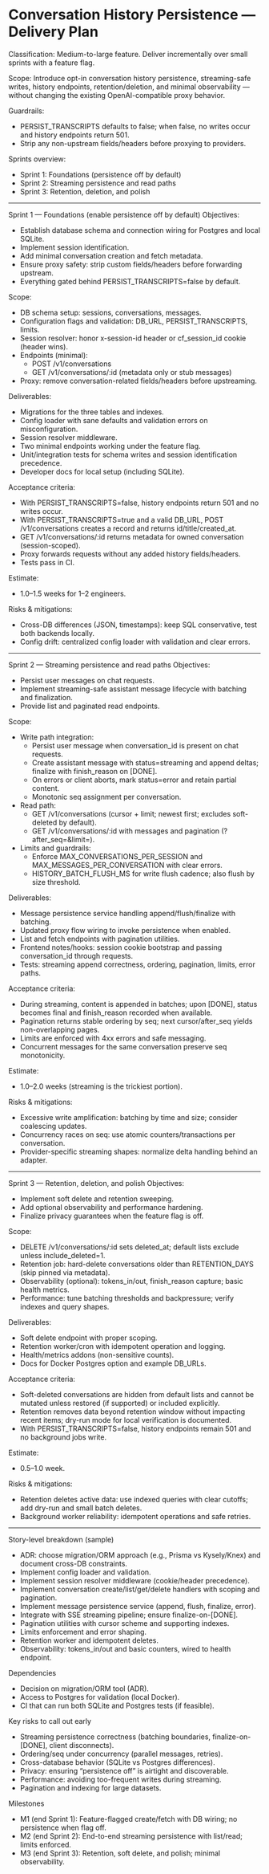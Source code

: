 # Conversation History Persistence — Delivery Plan

Classification: Medium-to-large feature. Deliver incrementally over small sprints with a feature flag.

Scope: Introduce opt-in conversation history persistence, streaming-safe writes, history endpoints, retention/deletion, and minimal observability — without changing the existing OpenAI-compatible proxy behavior.

Guardrails:
- PERSIST_TRANSCRIPTS defaults to false; when false, no writes occur and history endpoints return 501.
- Strip any non-upstream fields/headers before proxying to providers.

Sprints overview:
- Sprint 1: Foundations (persistence off by default)
- Sprint 2: Streaming persistence and read paths
- Sprint 3: Retention, deletion, and polish

---

Sprint 1 — Foundations (enable persistence off by default)
Objectives:
- Establish database schema and connection wiring for Postgres and local SQLite.
- Implement session identification.
- Add minimal conversation creation and fetch metadata.
- Ensure proxy safety: strip custom fields/headers before forwarding upstream.
- Everything gated behind PERSIST_TRANSCRIPTS=false by default.

Scope:
- DB schema setup: sessions, conversations, messages.
- Configuration flags and validation: DB_URL, PERSIST_TRANSCRIPTS, limits.
- Session resolver: honor x-session-id header or cf_session_id cookie (header wins).
- Endpoints (minimal):
  - POST /v1/conversations
  - GET /v1/conversations/:id (metadata only or stub messages)
- Proxy: remove conversation-related fields/headers before upstreaming.

Deliverables:
- Migrations for the three tables and indexes.
- Config loader with sane defaults and validation errors on misconfiguration.
- Session resolver middleware.
- Two minimal endpoints working under the feature flag.
- Unit/integration tests for schema writes and session identification precedence.
- Developer docs for local setup (including SQLite).

Acceptance criteria:
- With PERSIST_TRANSCRIPTS=false, history endpoints return 501 and no writes occur.
- With PERSIST_TRANSCRIPTS=true and a valid DB_URL, POST /v1/conversations creates a record and returns id/title/created_at.
- GET /v1/conversations/:id returns metadata for owned conversation (session-scoped).
- Proxy forwards requests without any added history fields/headers.
- Tests pass in CI.

Estimate:
- 1.0–1.5 weeks for 1–2 engineers.

Risks & mitigations:
- Cross-DB differences (JSON, timestamps): keep SQL conservative, test both backends locally.
- Config drift: centralized config loader with validation and clear errors.

---

Sprint 2 — Streaming persistence and read paths
Objectives:
- Persist user messages on chat requests.
- Implement streaming-safe assistant message lifecycle with batching and finalization.
- Provide list and paginated read endpoints.

Scope:
- Write path integration:
  - Persist user message when conversation_id is present on chat requests.
  - Create assistant message with status=streaming and append deltas; finalize with finish_reason on [DONE].
  - On errors or client aborts, mark status=error and retain partial content.
  - Monotonic seq assignment per conversation.
- Read path:
  - GET /v1/conversations (cursor + limit; newest first; excludes soft-deleted by default).
  - GET /v1/conversations/:id with messages and pagination (?after_seq=&limit=).
- Limits and guardrails:
  - Enforce MAX_CONVERSATIONS_PER_SESSION and MAX_MESSAGES_PER_CONVERSATION with clear errors.
  - HISTORY_BATCH_FLUSH_MS for write flush cadence; also flush by size threshold.

Deliverables:
- Message persistence service handling append/flush/finalize with batching.
- Updated proxy flow wiring to invoke persistence when enabled.
- List and fetch endpoints with pagination utilities.
- Frontend notes/hooks: session cookie bootstrap and passing conversation_id through requests.
- Tests: streaming append correctness, ordering, pagination, limits, error paths.

Acceptance criteria:
- During streaming, content is appended in batches; upon [DONE], status becomes final and finish_reason recorded when available.
- Pagination returns stable ordering by seq; next cursor/after_seq yields non-overlapping pages.
- Limits are enforced with 4xx errors and safe messaging.
- Concurrent messages for the same conversation preserve seq monotonicity.

Estimate:
- 1.0–2.0 weeks (streaming is the trickiest portion).

Risks & mitigations:
- Excessive write amplification: batching by time and size; consider coalescing updates.
- Concurrency races on seq: use atomic counters/transactions per conversation.
- Provider-specific streaming shapes: normalize delta handling behind an adapter.

---

Sprint 3 — Retention, deletion, and polish
Objectives:
- Implement soft delete and retention sweeping.
- Add optional observability and performance hardening.
- Finalize privacy guarantees when the feature flag is off.

Scope:
- DELETE /v1/conversations/:id sets deleted_at; default lists exclude unless include_deleted=1.
- Retention job: hard-delete conversations older than RETENTION_DAYS (skip pinned via metadata).
- Observability (optional): tokens_in/out, finish_reason capture; basic health metrics.
- Performance: tune batching thresholds and backpressure; verify indexes and query shapes.

Deliverables:
- Soft delete endpoint with proper scoping.
- Retention worker/cron with idempotent operation and logging.
- Health/metrics addons (non-sensitive counts).
- Docs for Docker Postgres option and example DB_URLs.

Acceptance criteria:
- Soft-deleted conversations are hidden from default lists and cannot be mutated unless restored (if supported) or included explicitly.
- Retention removes data beyond retention window without impacting recent items; dry-run mode for local verification is documented.
- With PERSIST_TRANSCRIPTS=false, history endpoints remain 501 and no background jobs write.

Estimate:
- 0.5–1.0 week.

Risks & mitigations:
- Retention deletes active data: use indexed queries with clear cutoffs; add dry-run and small batch deletes.
- Background worker reliability: idempotent operations and safe retries.

---

Story-level breakdown (sample)
- ADR: choose migration/ORM approach (e.g., Prisma vs Kysely/Knex) and document cross-DB constraints.
- Implement config loader and validation.
- Implement session resolver middleware (cookie/header precedence).
- Implement conversation create/list/get/delete handlers with scoping and pagination.
- Implement message persistence service (append, flush, finalize, error).
- Integrate with SSE streaming pipeline; ensure finalize-on-[DONE].
- Pagination utilities with cursor scheme and supporting indexes.
- Limits enforcement and error shaping.
- Retention worker and idempotent deletes.
- Observability: tokens_in/out and basic counters, wired to health endpoint.

Dependencies
- Decision on migration/ORM tool (ADR).
- Access to Postgres for validation (local Docker).
- CI that can run both SQLite and Postgres tests (if feasible).

Key risks to call out early
- Streaming persistence correctness (batching boundaries, finalize-on-[DONE], client disconnects).
- Ordering/seq under concurrency (parallel messages, retries).
- Cross-database behavior (SQLite vs Postgres differences).
- Privacy: ensuring “persistence off” is airtight and discoverable.
- Performance: avoiding too-frequent writes during streaming.
- Pagination and indexing for large datasets.

Milestones
- M1 (end Sprint 1): Feature-flagged create/fetch with DB wiring; no persistence when flag off.
- M2 (end Sprint 2): End-to-end streaming persistence with list/read; limits enforced.
- M3 (end Sprint 3): Retention, soft delete, and polish; minimal observability.
